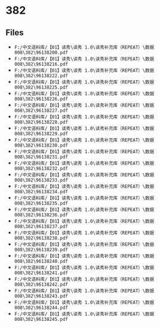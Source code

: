 # 382

## Files

- `F:/中文语料库/【01】读秀\读秀 1.0\读秀补充库（REPEAT）\数据008\382\96138200.pdf`
- `F:/中文语料库/【01】读秀\读秀 1.0\读秀补充库（REPEAT）\数据008\382\96138216.pdf`
- `F:/中文语料库/【01】读秀\读秀 1.0\读秀补充库（REPEAT）\数据008\382\96138222.pdf`
- `F:/中文语料库/【01】读秀\读秀 1.0\读秀补充库（REPEAT）\数据008\382\96138225.pdf`
- `F:/中文语料库/【01】读秀\读秀 1.0\读秀补充库（REPEAT）\数据008\382\96138226.pdf`
- `F:/中文语料库/【01】读秀\读秀 1.0\读秀补充库（REPEAT）\数据008\382\96138227.pdf`
- `F:/中文语料库/【01】读秀\读秀 1.0\读秀补充库（REPEAT）\数据008\382\96138228.pdf`
- `F:/中文语料库/【01】读秀\读秀 1.0\读秀补充库（REPEAT）\数据008\382\96138229.pdf`
- `F:/中文语料库/【01】读秀\读秀 1.0\读秀补充库（REPEAT）\数据008\382\96138230.pdf`
- `F:/中文语料库/【01】读秀\读秀 1.0\读秀补充库（REPEAT）\数据008\382\96138231.pdf`
- `F:/中文语料库/【01】读秀\读秀 1.0\读秀补充库（REPEAT）\数据008\382\96138232.pdf`
- `F:/中文语料库/【01】读秀\读秀 1.0\读秀补充库（REPEAT）\数据008\382\96138233.pdf`
- `F:/中文语料库/【01】读秀\读秀 1.0\读秀补充库（REPEAT）\数据008\382\96138234.pdf`
- `F:/中文语料库/【01】读秀\读秀 1.0\读秀补充库（REPEAT）\数据008\382\96138235.pdf`
- `F:/中文语料库/【01】读秀\读秀 1.0\读秀补充库（REPEAT）\数据008\382\96138236.pdf`
- `F:/中文语料库/【01】读秀\读秀 1.0\读秀补充库（REPEAT）\数据008\382\96138237.pdf`
- `F:/中文语料库/【01】读秀\读秀 1.0\读秀补充库（REPEAT）\数据008\382\96138238.pdf`
- `F:/中文语料库/【01】读秀\读秀 1.0\读秀补充库（REPEAT）\数据008\382\96138239.pdf`
- `F:/中文语料库/【01】读秀\读秀 1.0\读秀补充库（REPEAT）\数据008\382\96138240.pdf`
- `F:/中文语料库/【01】读秀\读秀 1.0\读秀补充库（REPEAT）\数据008\382\96138241.pdf`
- `F:/中文语料库/【01】读秀\读秀 1.0\读秀补充库（REPEAT）\数据008\382\96138242.pdf`
- `F:/中文语料库/【01】读秀\读秀 1.0\读秀补充库（REPEAT）\数据008\382\96138243.pdf`
- `F:/中文语料库/【01】读秀\读秀 1.0\读秀补充库（REPEAT）\数据008\382\96138244.pdf`
- `F:/中文语料库/【01】读秀\读秀 1.0\读秀补充库（REPEAT）\数据008\382\96138245.pdf`
